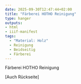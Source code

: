 ```yaml
---
date: 2025-09-30T12:47:44+02:00
title: "Färberei HOTHO Reinigung"
type: hanger
outputs:
- html
- iiif-manifest
tags:
  - "Material: Holz"
  - Reinigung
  - Beidseitig
  - Färberei
---
```

Färberei HOTHO Reinigung

[Auch Rückseite]
